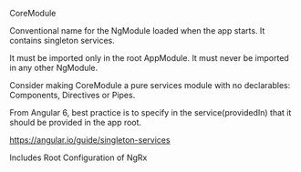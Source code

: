 CoreModule

Conventional name for the NgModule loaded when the app starts.
It contains singleton services.

It must be imported only in the root AppModule.
It must never be imported  in any other NgModule.

Consider making CoreModule a pure services module with no declarables: Components, Directives or Pipes.

From Angular 6, best practice is to specify in the service(providedIn) that it should be provided in the app root.

https://angular.io/guide/singleton-services

Includes Root Configuration of NgRx
